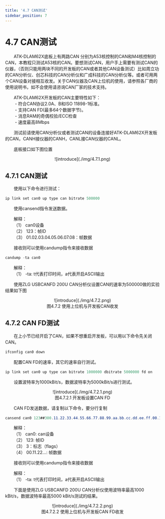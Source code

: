 ```yaml
---
title: '4.7 CAN测试'
sidebar_position: 7
---
```


# 4.7 CAN测试


&emsp;&emsp;ATK-DLAM62X底板上有两路CAN 分别为A53核控制的CAN和M4核控制的CAN，本教程只测试A53核的CAN。要想测试CAN，用户手上需要有测试CAN的仪器，（否则只能用两块不同的开发板的CAN或者其他CAN设备测试）比如周立功的CAN分析仪、创芯科技的CAN分析仪和广成科技的CAN分析仪等。或者可用两个CAN设备对接相互收发。关于CAN仪器及CAN上位机的使用，请参照各厂商的使用说明书，如不会使用请咨询CAN厂家的技术支持。

&emsp;&emsp;ATK-DLAM62X开发板的CAN主要特性如下：<br />
&emsp;&emsp; - 符合CAN协议2.0A、B和ISO 11898-1标准。<br />
&emsp;&emsp; - 支持CAN FD(最多64个数据字节)。<br />
&emsp;&emsp; - 消息RAM的奇偶校验/ECC检查<br />
&emsp;&emsp; - 速度最高8Mbps

&emsp;&emsp;测试前请使用CAN分析仪或者测试CAN的设备连接好ATK-DLAM62X开发板的CAN，CANH接仪器的CANH，CANL接CAN仪器的CANL。

&emsp;&emsp;底板接口如下图位置

<center>
![introduce](./img/4.7.1.png)
</center>

## 4.7.1 CAN测试

&emsp;&emsp;使用以下命令进行测试：

```c#
ip link set can0 up type can bitrate 500000
```

&emsp;&emsp;使用cansend指令发送数据。

&emsp;&emsp;解释：<br />
&emsp;&emsp;（1）	can0设备<br />
&emsp;&emsp;（2）	123：帧ID<br />
&emsp;&emsp;（3）	01.02.03.04.05.06.07.08：帧数据

&emsp;&emsp;接收则可以使用candump指令来接收数据

```c#
candump -ta can0
```

&emsp;&emsp;解释：<br />
&emsp;&emsp;（1）	-ta: t代表打印时间，a代表开启ASCII输出

&emsp;&emsp;使用ZLG USBCANFD 200U CAN分析仪设置CAN的速率为500000做的实验结果如下图

<center>
![introduce](./img/4.7.2.png)<br />
图4.7.2 使用上位机与开发板CAN收发
</center>

## 4.7.2 CAN FD测试

&emsp;&emsp;在上小节已经开启了CAN，如果不想重启开发板，可以用以下命令先关闭CAN。

```c#
ifconfig can0 down
```

&emsp;&emsp;配置CAN FD的速率，其它的速率自行测试。

```c#
ip link set can0 up type can bitrate 1000000 dbitrate 5000000 fd on
```

&emsp;&emsp;设置波特率为1000kBit/s，数据波特率为5000kBit/s进行测试。

<center>
![introduce](./img/4.7.2.1.png)<br />
图4.7.2.1 开发板设置CAN FD
</center>

&emsp;&emsp;CAN FD发送数据，请复制以下命令，要分行复制

```c#
cansend can0 123##300.11.22.33.44.55.66.77.88.99.aa.bb.cc.dd.ee.ff.00.11.22.33.44.55.66.77.88.99.aa.bb.cc.dd.ee.ff.00.11.22.33.44.55.66.77.88.99.aa.bb.cc.dd.ee.ff.00.11.22.33.44.55.66.77.88.99.aa.bb.cc.dd.ee.ff
```

&emsp;&emsp;解释：<br />
&emsp;&emsp;（1）	can0: can设备<br />
&emsp;&emsp;（2）	123: 帧ID<br />
&emsp;&emsp;（3）	3：标志（flags）<br />
&emsp;&emsp;（4）	00.11.22…: 帧数据

&emsp;&emsp;接收则可以使用candump指令来接收数据

&emsp;&emsp;解释：<br />
&emsp;&emsp;（1）	-ta: t代表打印时间，a代表开启ASCII输出

&emsp;&emsp;下面是使用ZLG USBCANFD 200U CAN分析仪使用波特率最高1000 kBit/s，数据波特率最高5000 kBit/s测试的结果。

<center>
![introduce](./img/4.7.2.2.png)<br />
图4.7.2.2 使用上位机与开发板CAN FD收发
</center>





